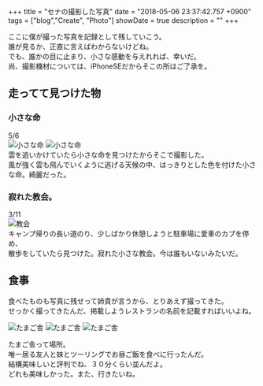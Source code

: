 +++
title = "セナの撮影した写真"
date = "2018-05-06 23:37:42.757 +0900"
tags = ["blog","Create", "Photo"]
showDate = true
description = ""
+++

ここに僕が撮った写真を記録として残していこう。  
誰が見るか、正直に言えばわからないけどね。  
でも、誰かの目に止まり、小さな感動を与えれれば、幸いだ。  
尚、撮影機材については、iPhoneSEだからそこの所はご了承を。  


## 走ってて見つけた物

### 小さな命
5/6  
![小さな命](/images/photo/photo02.jpg)
![小さな命](/images/photo/photo03.jpg)  
雲を追いかけていたら小さな命を見つけたからそこで撮影した。  
風が強く雲も飛んでいくように逃げる天候の中、はっきりとした色を付けた小さな命。綺麗だった。  
  
### 寂れた教会。  
3/11  
![教会](/images/photo/photo01.png)  
キャンプ帰りの長い道のり、少しばかり休憩しようと駐車場に愛車のカブを停め、  
散歩をしていたら見つけた。寂れた小さな教会。今は誰もいないみたいだ。

## 食事
食べたものも写真に残せって姉貴が言うから、とりあえず撮ってきた。  
せっかく撮ってきたんだ、掲載しようレストランの名前を記載すればいいよね。  

![たまご舎](/images/photo/photo04.jpg)
![たまご舎](/images/photo/photo05.jpg)
![たまご舎](/images/photo/photo06.jpg)

たまご舎って場所。  
唯一居る友人と妹とツーリングでお昼ご飯を食べに行ったんだ。  
結構美味しいと評判でね、３０分くらい並んだよ。  
どれも美味しかった。また、行きたいね。  
